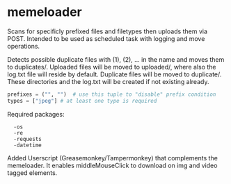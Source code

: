 # memeloader
Scans for specificly prefixed files and filetypes then uploads them via POST. 
Intended to be used as scheduled task with logging and move operations.

Detects possible duplicate files with (1), (2), ... in the name and moves them to duplicates/.
Uploaded files will be moved to uploaded/, where also the log.txt file will reside by default.
Duplicate files will be moved to duplicate/. 
These directories and the log.txt will be created if not existing already.

```python
prefixes = ("", "")  # use this tuple to "disable" prefix condition
types = ["jpeg"] # at least one type is required
```
Required packages:
```
  -os
  -re
  -requests
  -datetime
```
Added Userscript (Greasemonkey/Tampermonkey) that complements the memeloader.
It enables middleMouseClick to download on img and video tagged elements.
